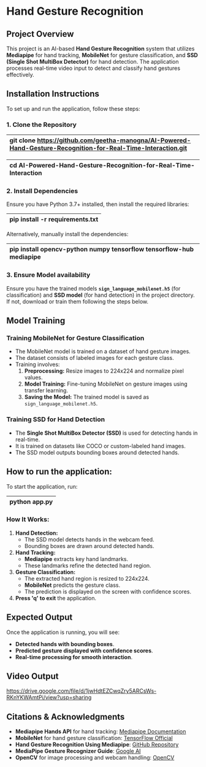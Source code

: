 # **Hand Gesture Recognition**

## **Project Overview**

This project is an AI-based **Hand Gesture Recognition** system that utilizes **Mediapipe** for hand tracking, **MobileNet** for gesture classification, and **SSD (Single Shot MultiBox Detector)** for hand detection. The application processes real-time video input to detect and classify hand gestures effectively.

## **Installation Instructions**

To set up and run the application, follow these steps:

### **1\. Clone the Repository**

| git clone https://github.com/geetha-manogna/AI-Powered-Hand-Gesture-Recognition-for-Real-Time-Interaction.git |
| :---- |

| cd AI-Powered-Hand-Gesture-Recognition-for-Real-Time-Interaction |
| :---- |

### **2\. Install Dependencies**

Ensure you have Python 3.7+ installed, then install the required libraries:

| pip install \-r requirements.txt |
| :---- |

Alternatively, manually install the dependencies:

| pip install opencv-python numpy tensorflow tensorflow-hub mediapipe |
| :---- |

### **3\. Ensure Model availability**

Ensure you have the trained models **`sign_language_mobilenet.h5`** (for classification) and **SSD model** (for hand detection) in the project directory. If not, download or train them following the steps below.

## **Model Training**

### **Training MobileNet for Gesture Classification**

* The MobileNet model is trained on a dataset of hand gesture images.  
* The dataset consists of labeled images for each gesture class.  
* Training involves:  
  1. **Preprocessing:** Resize images to 224x224 and normalize pixel values.  
  2. **Model Training:** Fine-tuning MobileNet on gesture images using transfer learning.  
  3. **Saving the Model:** The trained model is saved as `sign_language_mobilenet.h5`.

### **Training SSD for Hand Detection**

* The **Single Shot MultiBox Detector (SSD)** is used for detecting hands in real-time.  
* It is trained on datasets like COCO or custom-labeled hand images.  
* The SSD model outputs bounding boxes around detected hands.

## **How to run the application:**

To start the application, run:

| python app.py |
| :---- |

### **How It Works:**

1. **Hand Detection:**  
   * The SSD model detects hands in the webcam feed.  
   * Bounding boxes are drawn around detected hands.  
2. **Hand Tracking:**  
   * **Mediapipe** extracts key hand landmarks.  
   * These landmarks refine the detected hand region.  
3. **Gesture Classification:**  
   * The extracted hand region is resized to 224x224.  
   * **MobileNet** predicts the gesture class.  
   * The prediction is displayed on the screen with confidence scores.  
4. **Press 'q' to exit** the application.

## **Expected Output**

Once the application is running, you will see:

* **Detected hands with bounding boxes**.  
* **Predicted gesture displayed with confidence scores**.  
* **Real-time processing for smooth interaction**.

## **Video Output**
https://drive.google.com/file/d/1jwHdtEZCwqZry5ARCsWs-RKnYKWAmtPi/view?usp=sharing

## **Citations & Acknowledgments**

* **Mediapipe Hands API** for hand tracking: [Mediapipe Documentation](https://developers.google.com/mediapipe)  
* **MobileNet** for hand gesture classification: [TensorFlow Official](https://www.tensorflow.org/)  
* **Hand Gesture Recognition Using Mediapipe**: [GitHub Repository](https://github.com/kinivi/hand-gesture-recognition-mediapipe)  
* **MediaPipe Gesture Recognizer Guide**: [Google AI](https://ai.google.dev/edge/mediapipe/solutions/vision/gesture_recognizer/python)  
* **OpenCV** for image processing and webcam handling: [OpenCV](https://opencv.org/)


